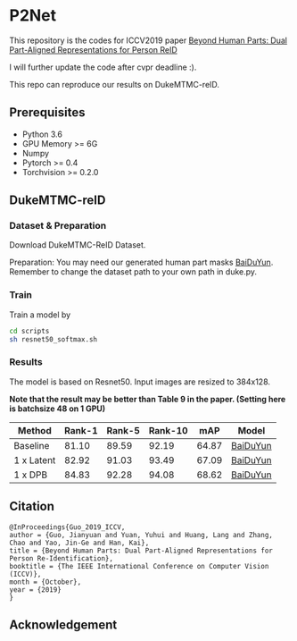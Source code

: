 # P2Net
  This repository is the codes for ICCV2019 paper [Beyond Human Parts: Dual Part-Aligned Representations for Person ReID](https://arxiv.org/pdf/1910.10111.pdf)
  
I will further update the code after cvpr deadline :). 

This repo can reproduce our results on DukeMTMC-reID.

## Prerequisites

- Python 3.6
- GPU Memory >= 6G
- Numpy
- Pytorch >= 0.4
- Torchvision >= 0.2.0

## DukeMTMC-reID

### Dataset & Preparation
Download DukeMTMC-ReID Dataset.

Preparation: You may need our generated human part masks [BaiDuYun](https://pan.baidu.com/s/18IIrRSnRN97mC8IShlmXwQ).
Remember to change the dataset path to your own path in duke.py.

### Train
Train a model by
```bash
cd scripts
sh resnet50_softmax.sh
```

### Results

The model is based on Resnet50. Input images are resized to 384x128.

**Note that the result may be better than Table 9 in the paper. (Setting here is batchsize 48 on 1 GPU)**

| Method | Rank-1 | Rank-5 | Rank-10 | mAP | Model |
| --------- | ----- | ----- | ----- | ----- | ----- |
| Baseline | 81.10 | 89.59 | 92.19 | 64.87 |[BaiDuYun](https://pan.baidu.com/s/1JZ_fHiqXjNDtWearwEIQ3Q) |
|1 x Latent | 82.92 | 91.03 | 93.49 | 67.09 |[BaiDuYun](https://pan.baidu.com/s/1rvPB_-hOB8huqWTJuBDYSw) |
|1 x DPB | 84.83 | 92.28 | 94.08 | 68.62 |[BaiDuYun](https://pan.baidu.com/s/1BSb51t8iIihyzKAyLcOgLQ) |

## Citation
```
@InProceedings{Guo_2019_ICCV,
author = {Guo, Jianyuan and Yuan, Yuhui and Huang, Lang and Zhang, Chao and Yao, Jin-Ge and Han, Kai},
title = {Beyond Human Parts: Dual Part-Aligned Representations for Person Re-Identification},
booktitle = {The IEEE International Conference on Computer Vision (ICCV)},
month = {October},
year = {2019}
}
```

## Acknowledgement
